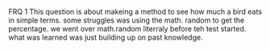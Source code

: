 FRQ 1 This question is about makeing a method to see how much a bird eats in simple terms. some struggles was using the math. random to get the percentage. we went over math.random literraly before teh test started. what was learned was just building up on past knowledge.
